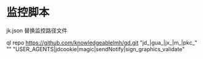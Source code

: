 #  监控脚本
jk.json    替换监控路径文件

[](https://github.com/knowledgeablelmh/gd.git)

ql repo https://github.com/knowledgeablelmh/gd.git "jd_|gua_|jx_|m_|pkc_" "" "USER_AGENTS|jdcookie|magic|sendNotify|sign_graphics_validate"
